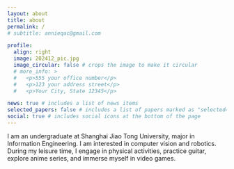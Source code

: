 ```yaml
---
layout: about
title: about
permalink: /
# subtitle: annieqac@gmail.com

profile:
  align: right
  image: 202412_pic.jpg
  image_circular: false # crops the image to make it circular
  # more_info: >
  #   <p>555 your office number</p>
  #   <p>123 your address street</p>
  #   <p>Your City, State 12345</p>

news: true # includes a list of news items
selected_papers: false # includes a list of papers marked as "selected={true}"
social: true # includes social icons at the bottom of the page
---
```


I am an undergraduate at Shanghai Jiao Tong University, major in Information Engineering. I am interested in computer vision and robotics. During my leisure time, I engage in physical activities, practice guitar, explore anime series, and immerse myself in video games.
